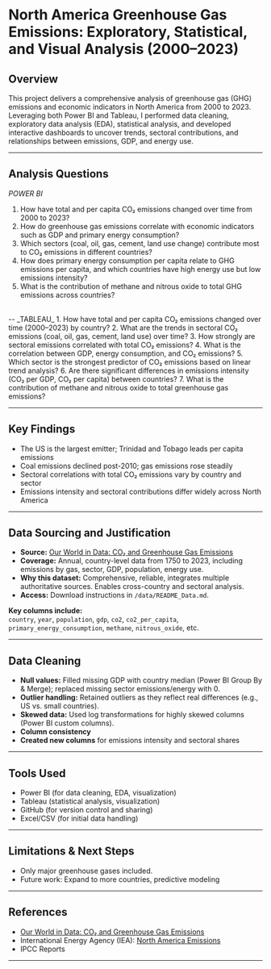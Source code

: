 # North America Greenhouse Gas Emissions: Exploratory, Statistical, and Visual Analysis (2000–2023)

## Overview

This project delivers a comprehensive analysis of greenhouse gas (GHG) emissions and economic indicators in North America from 2000 to 2023. Leveraging both Power BI and Tableau, I performed data cleaning, exploratory data analysis (EDA), statistical analysis, and developed interactive dashboards to uncover trends, sectoral contributions, and relationships between emissions, GDP, and energy use.

---
## Analysis Questions

_POWER BI_
1. How have total and per capita CO₂ emissions changed over time from 2000 to 2023?
2. How do greenhouse gas emissions correlate with economic indicators such as GDP and primary energy consumption?
3. Which sectors (coal, oil, gas, cement, land use change) contribute most to CO₂ emissions in different countries?
4. How does primary energy consumption per capita relate to GHG emissions per capita, and which countries have high energy use but low emissions intensity?
5. What is the contribution of methane and nitrous oxide to total GHG emissions across countries?
<br>
--
_TABLEAU_
1. How have total and per capita CO₂ emissions changed over time (2000–2023) by country?
2. What are the trends in sectoral CO₂ emissions (coal, oil, gas, cement, land use) over time?
3. How strongly are sectoral emissions correlated with total CO₂ emissions?
4. What is the correlation between GDP, energy consumption, and CO₂ emissions?
5. Which sector is the strongest predictor of CO₂ emissions based on linear trend analysis?
6. Are there significant differences in emissions intensity (CO₂ per GDP, CO₂ per capita) between countries?
7. What is the contribution of methane and nitrous oxide to total greenhouse gas emissions?

---

## Key Findings

- The US is the largest emitter; Trinidad and Tobago leads per capita emissions
- Coal emissions declined post-2010; gas emissions rose steadily
- Sectoral correlations with total CO₂ emissions vary by country and sector
- Emissions intensity and sectoral contributions differ widely across North America

---
## Data Sourcing and Justification

- **Source:** [Our World in Data: CO₂ and Greenhouse Gas Emissions](https://ourworldindata.org/co2-and-greenhouse-gas-emissions)
- **Coverage:** Annual, country-level data from 1750 to 2023, including emissions by gas, sector, GDP, population, energy use.
- **Why this dataset:** Comprehensive, reliable, integrates multiple authoritative sources. Enables cross-country and sectoral analysis.
- **Access:** Download instructions in `/data/README_Data.md`.

**Key columns include:**  
`country`, `year`, `population`, `gdp`, `co2`, `co2_per_capita`, `primary_energy_consumption`, `methane`, `nitrous_oxide`, etc.

---
## Data Cleaning

- **Null values:** Filled missing GDP with country median (Power BI Group By & Merge); replaced missing sector emissions/energy with 0.
- **Outlier handling:** Retained outliers as they reflect real differences (e.g., US vs. small countries).
- **Skewed data:** Used log transformations for highly skewed columns (Power BI custom columns).
- **Column consistency** 
- **Created new columns** for emissions intensity and sectoral shares

---

## Tools Used

- Power BI (for data cleaning, EDA, visualization)
- Tableau (statistical analysis, visualization)
- GitHub (for version control and sharing)
- Excel/CSV (for initial data handling)

---
## Limitations & Next Steps
- Only major greenhouse gases included.
- Future work: Expand to more countries, predictive modeling
---
## References

- [Our World in Data: CO₂ and Greenhouse Gas Emissions](https://ourworldindata.org/co2-and-greenhouse-gas-emissions)
- International Energy Agency (IEA): [North America Emissions](https://www.iea.org/regions/north-america/emissions)
- IPCC Reports

---


